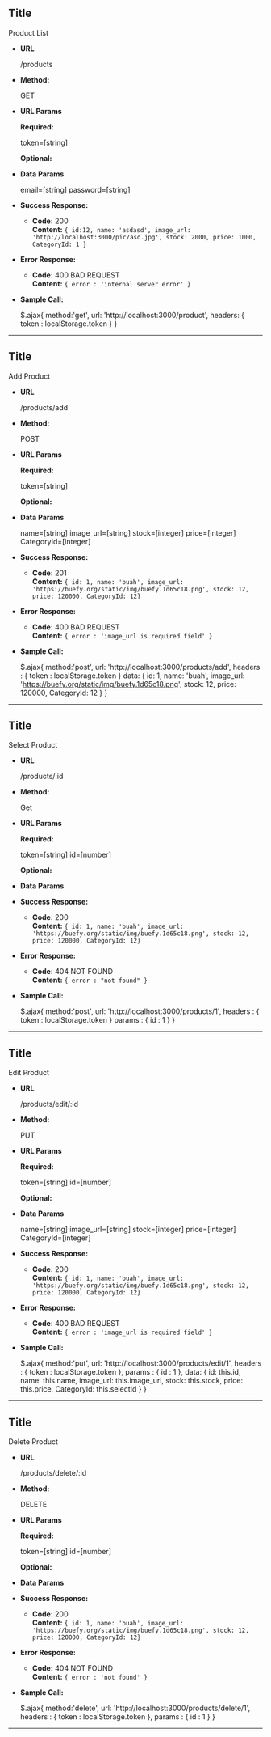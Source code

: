 **Title**
----
  Product List

* **URL**

  /products

* **Method:**
  
  GET
  
*  **URL Params**

  

   **Required:**
 
    token=[string]

   **Optional:**
 
   

* **Data Params**

  email=[string]
  password=[string]

* **Success Response:**

  * **Code:** 200 <br />
    **Content:** `{ id:12,
                    name: 'asdasd',
                    image_url: 'http://localhost:3000/pic/asd.jpg',
                    stock: 2000,
                    price: 1000,
                    CategoryId: 1
                    }`
 
* **Error Response:**

  * **Code:** 400 BAD REQUEST <br />
    **Content:** `{ error : 'internal server error' }`


* **Sample Call:**

  $.ajax{
      method:'get',
      url: 'http://localhost:3000/product',
      headers: {
          token : localStorage.token
      }
  }

-------------------------------------------------------------------------------------------------------

**Title**
----
  Add Product

* **URL**

  /products/add

* **Method:**
  
  POST
  
*  **URL Params**

  

   **Required:**
 
    token=[string]

   **Optional:**
 
   

* **Data Params**

    name=[string]
    image_url=[string]
    stock=[integer]
    price=[integer]
    CategoryId=[integer]

* **Success Response:**

  * **Code:** 201 <br />
    **Content:** `{ id: 1,
                    name: 'buah',
                    image_url: 'https://buefy.org/static/img/buefy.1d65c18.png',
                    stock: 12,
                    price: 120000,
                    CategoryId: 12}`
 
* **Error Response:**

  * **Code:** 400 BAD REQUEST <br />
    **Content:** `{ error : 'image_url is required field' }`


* **Sample Call:**

  $.ajax{
      method:'post',
      url: 'http://localhost:3000/products/add',
      headers : {
          token : localStorage.token
      }
      data: {
          id: 1,
        name: 'buah',
        image_url: 'https://buefy.org/static/img/buefy.1d65c18.png',
        stock: 12,
        price: 120000,
        CategoryId: 12 
      }
  }

-------------------------------------------------------------------------------------------------------

**Title**
----
  Select Product

* **URL**

  /products/:id

* **Method:**
  
  Get
  
*  **URL Params**

  

   **Required:**
 
    token=[string]
    id=[number]

   **Optional:**
 
   

* **Data Params**


* **Success Response:**

  * **Code:** 200 <br />
    **Content:** `{ id: 1,
                    name: 'buah',
                    image_url: 'https://buefy.org/static/img/buefy.1d65c18.png',
                    stock: 12,
                    price: 120000,
                    CategoryId: 12}`
 
* **Error Response:**

  * **Code:** 404 NOT FOUND <br />
    **Content:** `{ error : "not found" }`


* **Sample Call:**

  $.ajax{
      method:'post',
      url: 'http://localhost:3000/products/1',
      headers : {
          token : localStorage.token
      }
      params : {
          id : 1
      }
  }

-------------------------------------------------------------------------------------------------------

**Title**
----
  Edit Product

* **URL**

  /products/edit/:id

* **Method:**
  
  PUT
  
*  **URL Params**

  

   **Required:**
 
    token=[string]
    id=[number]

   **Optional:**
 
   

* **Data Params**

    name=[string]
    image_url=[string]
    stock=[integer]
    price=[integer]
    CategoryId=[integer]

* **Success Response:**

  * **Code:** 200 <br />
    **Content:** `{ id: 1,
                    name: 'buah',
                    image_url: 'https://buefy.org/static/img/buefy.1d65c18.png',
                    stock: 12,
                    price: 120000,
                    CategoryId: 12}`
 
* **Error Response:**

  * **Code:** 400 BAD REQUEST <br />
    **Content:** `{ error : 'image_url is required field' }`


* **Sample Call:**

  $.ajax{
      method:'put',
      url: 'http://localhost:3000/products/edit/1',
      headers : {
          token : localStorage.token
      },
      params : {
          id : 1
      },
      data: {
          id: this.id,
            name: this.name,
            image_url: this.image_url,
            stock: this.stock,
            price: this.price,
            CategoryId: this.selectId
      }
  }

-------------------------------------------------------------------------------------------------------

**Title**
----
  Delete Product

* **URL**

  /products/delete/:id

* **Method:**
  
  DELETE
  
*  **URL Params**

  

   **Required:**
 
    token=[string]
    id=[number]

   **Optional:**
 
   

* **Data Params**


* **Success Response:**

  * **Code:** 200 <br />
    **Content:** `{ id: 1,
                    name: 'buah',
                    image_url: 'https://buefy.org/static/img/buefy.1d65c18.png',
                    stock: 12,
                    price: 120000,
                    CategoryId: 12}`
 
* **Error Response:**

  * **Code:** 404 NOT FOUND <br />
    **Content:** `{ error : 'not found' }`


* **Sample Call:**

  $.ajax{
      method:'delete',
      url: 'http://localhost:3000/products/delete/1',
      headers : {
          token : localStorage.token
      },
      params : {
          id : 1
      }
  }

-------------------------------------------------------------------------------------------------------